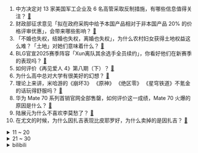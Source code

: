 1. 中方决定对 13 家美国军工企业及 6 名高管采取反制措施，有哪些信息值得关注？ [:link:](https://www.zhihu.com/question/6031660685)
2. 财政部征求意见「拟在政府采购中给予本国产品相对于非本国产品 20% 的价格评审优惠」，会带来哪些影响？ [:link:](https://www.zhihu.com/question/6051892835)
3. 「不婚也失权，结婚也失权，离婚也失权」，为什么农村妇女获得土地权益这么难？「土地」对她们意味着什么？ [:link:](https://www.zhihu.com/question/6016347466)
4. BLG官宣2025赛季阵容「Xun离队其余选手全员续约」，你看好他们在新赛季的表现吗？ [:link:](https://www.zhihu.com/question/6029337583)
5. 如何评价《再见爱人 4》第八期（下）？ [:link:](https://www.zhihu.com/question/6029266476)
6. 为什么高中总对大学有很美好的幻想？ [:link:](https://www.zhihu.com/question/4821914768)
7. 理论上来讲，米哈游的《崩坏3》 《原神》 《绝区零》 《星穹铁道》不氪金的话玩得舒服吗？ [:link:](https://www.zhihu.com/question/5497281601)
8. 华为 Mate 70 系列首销官网全部售罄，如何评价这一成绩，Mate 70 火爆的原因是什么？ [:link:](https://www.zhihu.com/question/5931749412)
9. 陆展元为什么不喜欢李莫愁了？ [:link:](https://www.zhihu.com/question/319128517)
10. 在尤文的时候，为什么因扎吉表现比皮耶罗好，为什么卖掉的是因扎吉？ [:link:](https://www.zhihu.com/question/21649463)
<details>
<summary>11 ~ 20</summary>

11. 中国海警局回应菲船只故意冲撞中国海警船，表示「由此引发的一切后果由菲方承担」，菲方有何意图？ [:link:](https://www.zhihu.com/question/5922385306)
12. 据媒体报道，美国国债已突破 36 万亿美元，为什么美国国债持续飙升？将对美国经济带来哪些影响？ [:link:](https://www.zhihu.com/question/6044543519)
13. 从华为mate40开始要抢购，四年过去了，mate70仍然需要抢购，需求如此大，前期为什么不多备货呢？ [:link:](https://www.zhihu.com/question/5463730508)
14. 特朗普提名富翁贾里德·艾萨克曼担任新任 NASA 局长，你怎么看待这次令人惊讶的提名？ [:link:](https://www.zhihu.com/question/6015579626)
15. 叙利亚首都大马士革传出连续枪炮声，驻叙利亚大使馆提醒中国公民尽快回国或离境，目前当地情况如何？ [:link:](https://www.zhihu.com/question/6064445699)
16. 姚明也不像是能单核夺冠的巨星，为何阿泰斯特坚持说09年季后赛姚明不伤，火箭必定拿09年总冠军? [:link:](https://www.zhihu.com/question/730022668)
17. 为什么远古的陶器好多都是尖底呢？ [:link:](https://www.zhihu.com/question/24656224)
18. 领导承诺年底给我涨薪，但却没涨，我该咋办? [:link:](https://www.zhihu.com/question/4782149748)
19. 为什么美军不重视自行榴弹炮的发展？ [:link:](https://www.zhihu.com/question/653636809)
20. 《白夜破晓》导演刘英剑称「第二部更关注的是人性，而不是推理案件的难度」，对于这个观点你怎么看？ [:link:](https://www.zhihu.com/question/5814521413)
</details>
<details>
<summary>21 ~ 30</summary>

21. 如何评价《崩铁》2.7版本上半星期日卡池流水？ [:link:](https://www.zhihu.com/question/5944996668)
22. 工作中怀疑最大领导不喜欢你，怎么办？ [:link:](https://www.zhihu.com/question/5812889831)
23. 拿走蜂王会对蜂群造成什么影响？ [:link:](https://www.zhihu.com/question/27365096)
24. 再来一次还会学医吗？ [:link:](https://www.zhihu.com/question/5405228267)
25. 如何看待员工周末不响应工作，老板退群裁员？休息日该不该回工作消息？ [:link:](https://www.zhihu.com/question/5930604043)
26. 一名霍格伍茨的学生可以通过杀掉乌姆里奇来投靠伏地魔吗？ [:link:](https://www.zhihu.com/question/5663782944)
27. 「莎头」组合奥运后首秀取胜，混团世界杯王楚钦/孙颖莎 3-0 中国香港组合，怎样评价两人的发挥？ [:link:](https://www.zhihu.com/question/6054863103)
28. 你对《绝区零》和麦当劳的联动活动游印象如何？ [:link:](https://www.zhihu.com/question/5922611016)
29. 为什么《射雕英雄传》里前期的郭靖可以一口气练十五掌，而《倚天》里史火龙练十二掌就瘫痪？ [:link:](https://www.zhihu.com/question/5545244709)
30. 为什么国内头部影响力的心理咨询师基本不接心理咨询了？ [:link:](https://www.zhihu.com/question/5484298409)
</details><details>
<summary>bilibili</summary>

</details>